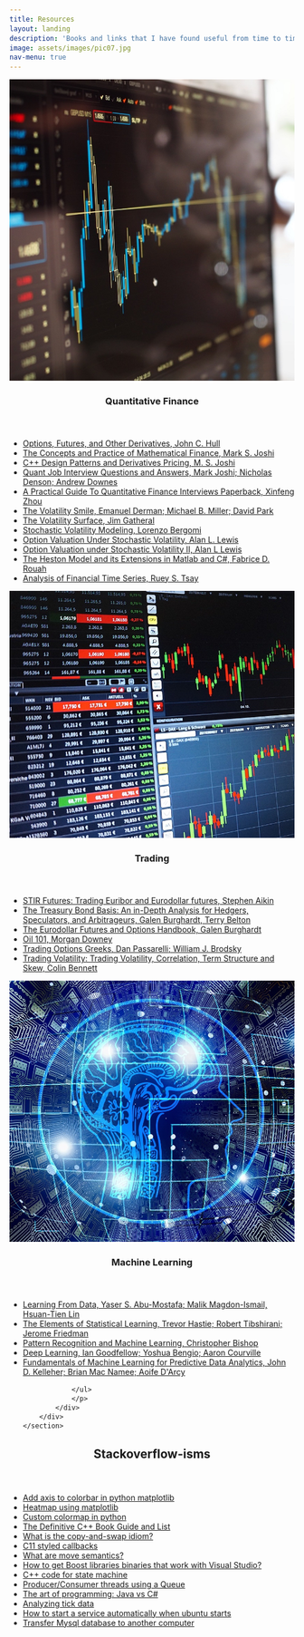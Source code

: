 ```yaml
---
title: Resources
layout: landing
description: 'Books and links that I have found useful from time to time.'
image: assets/images/pic07.jpg
nav-menu: true
---
```


<!-- Main -->
<div id="main">

<!-- Two -->
<section id="two" class="spotlights">
	<section>
		<a class="image">
			<img src="assets/images/qfin.jpg" alt="" data-position="center center" />
		</a>
		<div class="content">
			<div class="inner">
				<header class="major">
					<h3>Quantitative Finance</h3>
				</header>
				<p>
				<ul>
				<li><a href="https://www.amazon.com/Options-Futures-Other-Derivatives-9th/dp/0133456315/ref=dp_ob_title_bk" class="list-group-item">Options, Futures, and Other Derivatives, John C. Hull</a></li>
          <li><a href="https://www.amazon.com/Concepts-Practice-Mathematical-Finance-Mathematics/dp/0521514088/ref=sr_1_1?s=books&ie=UTF8&qid=1487515371&sr=1-1&keywords=Mark+Joshi" class="list-group-item">The Concepts and Practice of Mathematical Finance, Mark S. Joshi</a></li>
          <li><a href="https://www.amazon.com/Patterns-Derivatives-Pricing-Mathematics-Finance/dp/0521721628/ref=pd_bxgy_14_img_2?_encoding=UTF8&pd_rd_i=0521721628&pd_rd_r=1BRDJQQ9RG8B2C084S9M&pd_rd_w=kom1R&pd_rd_wg=2BDxY&psc=1&refRID=1BRDJQQ9RG8B2C084S9M" class="list-group-item">C++ Design Patterns and Derivatives Pricing, M. S. Joshi</a></li>
          <li><a href="https://www.amazon.com/Quant-Interview-Questions-Answers-Second/dp/0987122827/ref=pd_sim_14_2?_encoding=UTF8&pd_rd_i=0987122827&pd_rd_r=71WEWW984NC2KZ5XPWRM&pd_rd_w=bOqtc&pd_rd_wg=v381V&psc=1&refRID=71WEWW984NC2KZ5XPWRM" class="list-group-item">Quant Job Interview Questions and Answers, Mark Joshi; Nicholas Denson; Andrew Downes</a></li>
          <li><a href="https://www.amazon.com/Practical-Guide-Quantitative-Finance-Interviews/dp/1438236662/ref=pd_bxgy_14_img_2?_encoding=UTF8&pd_rd_i=1438236662&pd_rd_r=ZBQ9N9P1HCTSZXZETC81&pd_rd_w=rcTCe&pd_rd_wg=7Joj5&psc=1&refRID=ZBQ9N9P1HCTSZXZETC81" class="list-group-item">A Practical Guide To Quantitative Finance Interviews Paperback, Xinfeng Zhou</a></li>
          <li><a href="https://www.amazon.com/Volatility-Smile-Wiley-Finance/dp/1118959167/ref=sr_1_1?s=books&ie=UTF8&qid=1487520631&sr=1-1&keywords=volatility+smile" class="list-group-item">The Volatility Smile, Emanuel Derman; Michael B. Miller; David Park</a></li>
          <li><a href="https://www.amazon.com/Volatility-Surface-Practitioners-Guide/dp/0471792519/ref=sr_1_1?s=books&ie=UTF8&qid=1487520925&sr=1-1&keywords=the+volatility+surface" class="list-group-item">The Volatility Surface, Jim Gatheral</a></li>
          <li><a href="https://www.amazon.com/Stochastic-Volatility-Modeling-Financial-Mathematics/dp/1482244063/ref=sr_1_1?s=books&ie=UTF8&qid=1487522175&sr=1-1&keywords=stochastic+volatility+modeling" class="list-group-item">Stochastic Volatility Modeling, Lorenzo Bergomi</a></li>
          <li><a href="https://www.amazon.com/Option-Valuation-Under-Stochastic-Volatility/dp/0967637201/ref=sr_1_2?s=books&ie=UTF8&qid=1487522271&sr=1-2&keywords=option+valuation+under+stochastic+volatility" class="list-group-item">Option Valuation Under Stochastic Volatility, Alan L. Lewis</a></li>
          <li><a href="https://www.amazon.com/Option-Valuation-under-Stochastic-Volatility/dp/096763721X/ref=pd_bxgy_14_img_2?_encoding=UTF8&pd_rd_i=096763721X&pd_rd_r=MTZNZR55YF4VB3EZPY2P&pd_rd_w=npqbE&pd_rd_wg=nyBwR&psc=1&refRID=MTZNZR55YF4VB3EZPY2P" class="list-group-item">Option Valuation under Stochastic Volatility II, Alan L Lewis</a></li>
          <li><a href="https://www.amazon.com/Heston-Model-Extensions-Matlab-Website/dp/1118548256/ref=pd_sim_14_5?_encoding=UTF8&pd_rd_i=1118548256&pd_rd_r=8N5Y6R93F4HC3W2732S7&pd_rd_w=FZzqr&pd_rd_wg=zFeAi&psc=1&refRID=8N5Y6R93F4HC3W2732S7" class="list-group-item">The Heston Model and its Extensions in Matlab and C#, Fabrice D. Rouah</a></li>
          <li><a href="https://www.amazon.com/Analysis-Financial-Time-Ruey-Tsay/dp/0470414359/ref=sr_1_2?s=books&ie=UTF8&qid=1487522711&sr=1-2&keywords=ruey+tsay+time+series+third+edition" class="list-group-item">Analysis of Financial Time Series, Ruey S. Tsay</a></li>
				</ul>
				</p>
			</div>
		</div>
	</section>
	<section>
		<a class="image">
			<img src="assets/images/trade.jpg" alt="" data-position="top center" />
		</a>
		<div class="content">
			<div class="inner">
				<header class="major">
					<h3>Trading</h3>
				</header>
				<p>
				<ul>
				<li><a href="https://www.amazon.com/STIR-Futures-Trading-Euribor-Eurodollar/dp/0857192191/ref=sr_1_1?s=books&ie=UTF8&qid=1487522442&sr=1-1&keywords=THe+stir+futures" class="list-group-item">STIR Futures: Trading Euribor and Eurodollar futures, Stephen Aikin</a></li>
				<li><a href="https://www.amazon.com/Treasury-Bond-Basis-Depth-Arbitrageurs/dp/0071456104/ref=sr_1_1?s=books&ie=UTF8&qid=1487522500&sr=1-1&keywords=the+treasury+bond+basis" class="list-group-item">The Treasury Bond Basis: An in-Depth Analysis for Hedgers, Speculators, and Arbitrageurs, Galen Burghardt, Terry Belton</a></li>
				<li><a href="https://www.amazon.com/Eurodollar-Futures-Handbook-McGraw-Hill-Investment/dp/0071418555/ref=pd_bxgy_14_img_2?_encoding=UTF8&pd_rd_i=0071418555&pd_rd_r=1AK07HDN1QXB08VBPJ2V&pd_rd_w=nSpAH&pd_rd_wg=7INmR&psc=1&refRID=1AK07HDN1QXB08VBPJ2V" class="list-group-item">The Eurodollar Futures and Options Handbook, Galen Burghardt</a></li>
				          <li><a href="https://www.amazon.com/Oil-101-Morgan-Downey/dp/0982039204/ref=sr_1_1?s=books&ie=UTF8&qid=1487521924&sr=1-1&keywords=Oil+101" class="list-group-item">Oil 101, Morgan Downey</a></li>
									          <li><a href="https://www.amazon.com/Trading-Options-Greeks-Volatility-Pricing/dp/1118133161/ref=pd_sim_14_2?_encoding=UTF8&pd_rd_i=1118133161&pd_rd_r=DNF6Q2A18T8TBV3WEN83&pd_rd_w=hbwOt&pd_rd_wg=c64SV&psc=1&refRID=DNF6Q2A18T8TBV3WEN83" class="list-group-item">Trading Options Greeks, Dan Passarelli; William J. Brodsky</a></li>
														          <li><a href="https://www.amazon.com/Trading-Volatility-Correlation-Term-Structure/dp/1461108756/ref=sr_1_1?s=books&ie=UTF8&qid=1487520573&sr=1-1&keywords=trading+volatility" class="list-group-item">Trading Volatility: Trading Volatility, Correlation, Term Structure and Skew, Colin Bennett </a></li>
				</ul>
				</p>
			</div>
		</div>
	</section>
	<section>
		<a class="image">
			<img src="assets/images/ai.jpg" alt="" data-position="25% 25%" />
		</a>
		<div class="content">
			<div class="inner">
				<header class="major">
					<h3>Machine Learning</h3>
				</header>
				<p>
				<ul>
				<li><a href="https://www.amazon.com/Learning-Data-Yaser-S-Abu-Mostafa/dp/1600490069/ref=sr_1_1?s=books&ie=UTF8&qid=1487515762&sr=1-1&keywords=learning+from+data" class="list-group-item">Learning From Data, Yaser S. Abu-Mostafa; Malik Magdon-Ismail, Hsuan-Tien Lin</a></li>
<li><a href="https://www.amazon.com/Elements-Statistical-Learning-Prediction-Statistics/dp/0387848576/ref=pd_sim_14_2?_encoding=UTF8&pd_rd_i=0387848576&pd_rd_r=P5CTKBNP5AEQWC3HRBH6&pd_rd_w=f6xdE&pd_rd_wg=yyJ2E&psc=1&refRID=P5CTKBNP5AEQWC3HRBH6" class="list-group-item">The Elements of Statistical Learning, Trevor Hastie; Robert Tibshirani; Jerome Friedman</a></li>
<li><a href="https://www.amazon.com/Pattern-Recognition-Learning-Information-Statistics/dp/0387310738/ref=pd_sim_14_2?_encoding=UTF8&pd_rd_i=0387310738&pd_rd_r=5DVERYVGB2RJEVXYFXJY&pd_rd_w=mzxSr&pd_rd_wg=oUcd4&psc=1&refRID=5DVERYVGB2RJEVXYFXJY" class="list-group-item">Pattern Recognition and Machine Learning, Christopher Bishop</a></li>
<li><a href="https://www.amazon.com/Deep-Learning-Adaptive-Computation-Machine/dp/0262035618/ref=pd_sim_14_3?_encoding=UTF8&pd_rd_i=0262035618&pd_rd_r=1Y2BX8CPBNM02TGTPM02&pd_rd_w=yAfDQ&pd_rd_wg=kDT8k&psc=1&refRID=1Y2BX8CPBNM02TGTPM02" class="list-group-item">Deep Learning, Ian Goodfellow; Yoshua Bengio; Aaron Courville </a></li>
<li><a href="https://www.amazon.com/Fundamentals-Machine-Learning-Predictive-Analytics/dp/0262029448/ref=pd_bxgy_14_img_3?_encoding=UTF8&pd_rd_i=0262029448&pd_rd_r=ZQ7CRHM7616V5MZ9QBVV&pd_rd_w=a6RHf&pd_rd_wg=GQGgQ&psc=1&refRID=ZQ7CRHM7616V5MZ9QBVV" class="list-group-item">Fundamentals of Machine Learning for Predictive Data Analytics, John D. Kelleher; Brian Mac Namee; Aoife D'Arcy</a></li>

				</ul>
				</p>
			</div>
		</div>
	</section>
</section>

<!-- Three -->
<section id="three">
	<div class="inner">
		<header class="major">
			<h2>Stackoverflow-isms</h2>
		</header>
		<p>
		<ul>
		<li><a href="http://stackoverflow.com/questions/35611806/add-axis-to-colorbar-in-python-matplotlib" class="list-group-item">Add axis to colorbar in python matplotlib</a></li>
<li><a href="http://stackoverflow.com/questions/22712219/heat-map-using-matplotlib" class="list-group-item">Heatmap using matplotlib</a></li>
<li><a href="http://stackoverflow.com/questions/32524471/custom-colormap-in-python" class="list-group-item">Custom colormap in python</a></li>
<li><a href="http://stackoverflow.com/questions/388242/the-definitive-c-book-guide-and-list" class="list-group-item">The Definitive C++ Book Guide and List</a></li>
<li><a href="http://stackoverflow.com/questions/3279543/what-is-the-copy-and-swap-idiom" class="list-group-item">What is the copy-and-swap idiom?</a></li>
<li><a href="http://stackoverflow.com/questions/12338695/c11-styled-callbacks" class="list-group-item">C11 styled callbacks</a></li>
<li><a href="http://stackoverflow.com/questions/3106110/what-are-move-semantics" class="list-group-item">What are move semantics?</a></li>
<li><a href="http://stackoverflow.com/questions/2049952/how-to-get-boost-libraries-binaries-that-work-with-visual-studio/2049993#2049993" class="list-group-item">How to get Boost libraries binaries that work with Visual Studio?</a></li>
<li><a href="http://stackoverflow.com/questions/14676709/c-code-for-state-machine" class="list-group-item">C++ code for state machine</a></li>
<li><a href="http://stackoverflow.com/questions/2332537/producer-consumer-threads-using-a-queue" class="list-group-item">Producer/Consumer threads using a Queue</a></li>
<li><a href="http://stackoverflow.com/questions/610199/the-art-of-programming-java-vs-c-sharp" class="list-group-item">The art of programming: Java vs C#</a></li>
<li><a href="http://quant.stackexchange.com/questions/4259/analyzing-tick-data" class="list-group-item">Analyzing tick data</a></li>
<li><a href="http://unix.stackexchange.com/questions/84252/how-to-start-a-service-automatically-when-ubuntu-starts" class="list-group-item">How to start a service automatically when ubuntu starts</a></li>
<li><a href="http://stackoverflow.com/questions/328922/transfer-mysql-database-to-another-computer" class="list-group-item">Transfer Mysql database to another computer</a></li>
</ul>
		</p>
	</div>
</section>

</div>

